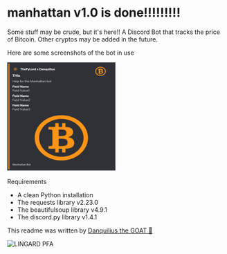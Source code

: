 # manhattan v1.0 is done!!!!!!!!!
Some stuff may be crude, but it's here!!
A Discord Bot that tracks the price of Bitcoin. Other cryptos may be added in the future.

Here are some screenshots of the bot in use

<img src="./assets/Successful_Embed_test.png" height=250 width=250>

Requirements
-   A clean Python installation
-   The requests library v2.23.0
-   The beautifulsoup library v4.9.1
-   The discord.py library v1.4.1

This readme was written by [Danquilius the GOAT 🐐](https://github.com/Danquilius)

![LINGARD PFA](https://media.giphy.com/media/cjPlycfrfDbmWvUSuQ/giphy.gif)
